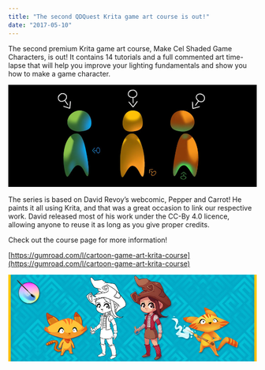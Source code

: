 ```yaml
---
title: "The second QDQuest Krita game art course is out!"
date: "2017-05-10"
---
```


The second premium Krita game art course, Make Cel Shaded Game Characters, is out! It contains 14 tutorials and a full commented art time-lapse that will help you improve your lighting fundamentals and show you how to make a game character.

[![](images/krita-course-cel-shading.jpg)](https://krita.org/wp-content/uploads/2017/05/krita-course-cel-shading.jpg)

The series is based on David Revoy’s webcomic, Pepper and Carrot! He paints it all using Krita, and that was a great occasion to link our respective work. David released most of his work under the CC-By 4.0 licence, allowing anyone to reuse it as long as you give proper credits.

Check out the course page for more information!

[https://gumroad.com/l/cartoon-game-art-krita-course](https://gumroad.com/l/cartoon-game-art-krita-course)

[![](images/banner_gumroad.jpg)](https://krita.org/wp-content/uploads/2017/05/banner_gumroad.jpg)
